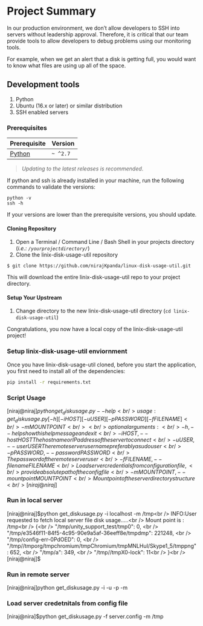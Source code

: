 # Project Summary

In our production environment, we don’t allow developers to SSH into servers without leadership approval. Therefore, it is critical that our team provide tools to allow developers to debug problems using our monitoring tools.

For example, when we get an alert that a disk is getting full, you would want to know what files are using up all of the space.


## Development tools

1. Python
2. Ubuntu (16.x or later) or similar distribution
3. SSH enabled servers

### Prerequisites

| Prerequisite                                | Version |
| ------------------------------------------- | ------- |
| [Python](http://www.mongodb.org/downloads) | `~ ^2.7`  |

> _Updating to the latest releases is recommended_.

If python and ssh is already installed in your machine, run the following commands to validate the versions:

```shell
python -v
ssh -h
```

If your versions are lower than the prerequisite versions, you should update.

#### Cloning Repository

1. Open a Terminal / Command Line / Bash Shell in your projects directory (_i.e.: `/yourprojectdirectory/`_)
2. Clone the linix-disk-usage-util repository

```shell
$ git clone https://github.com/nirajKpanda/linux-disk-usage-util.git
```

This will download the entire linix-disk-usage-util repo to your project directory.

#### Setup Your Upstream

1. Change directory to the new linix-disk-usage-util directory (`cd linix-disk-usage-util`)

Congratulations, you now have a local copy of the linix-disk-usage-util project!


### Setup linix-disk-usage-util enviornment
Once you have linix-disk-usage-util cloned, before you start the application, you first need to install all of the dependencies:

```bash
pip install -r requirements.txt
```

### Script Usage

[niraj@niraj]$python get_diskusage.py --help<br />
usage: get_diskusage.py [-h] [-i HOST] [-u USER] [-p PASSWORD] [-f FILENAME]<br />
                        -m MOUNTPOINT<br />
<br />
optional arguments:<br />
  -h, --help            show this help message and exit<br />
  -i HOST, --host HOST  The hostname or IP address of the server to connect<br />
  -u USER, --user USER  The remote server username preferably a sudo user<br />
  -p PASSWORD, --password PASSWORD<br />
                        The password of the remote server user<br />
  -f FILENAME, --filename FILENAME<br />
                        Load server credentials from configuration file,<br />
                        provide absolute path of the config file<br />
  -m MOUNTPOINT, --mountpoint MOUNTPOINT<br />
                        Mount point of the server directory structure<br />
[niraj@niraj]$<br />

### Run in local server

[niraj@niraj]$python get_diskusage.py -i localhost -m /tmp<br />
INFO:User requested to fetch local server file disk usage.....<br />
Mount point is : /tmp<br />
{<br />
    "/tmp/unity_support_test/tmp0": 0, <br />
    "/tmp/e3546f11-84f5-4c95-90e9a5af-36eeff8e/tmpdmp": 221248, <br />
    "/tmp/config-err-0PdOED": 0, <br />
    "/tmp//tmporg/tmpchromium/tmpChromium/tmpMNLHuI/Skype1_5/tmppng": 652, <br />
    "/tmp/a": 349, <br />
    "/tmp//tmpX0-lock": 11<br />
}<br />
[niraj@niraj]$<br />

### Run in remote server
[niraj@niraj]python get_diskusage.py -i <ip-address> -u <username> -p <password> -m <mountpoint>


### Load server credetnitals from config file
[niraj@nira]$python get_diskusage.py -f server.config -m /tmp



